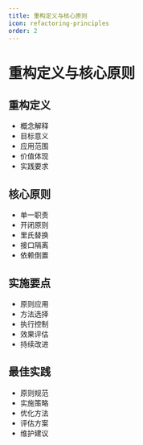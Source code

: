 ```yaml
---
title: 重构定义与核心原则
icon: refactoring-principles
order: 2
---
```


# 重构定义与核心原则

## 重构定义
- 概念解释
- 目标意义
- 应用范围
- 价值体现
- 实践要求

## 核心原则
- 单一职责
- 开闭原则
- 里氏替换
- 接口隔离
- 依赖倒置

## 实施要点
- 原则应用
- 方法选择
- 执行控制
- 效果评估
- 持续改进

## 最佳实践
- 原则规范
- 实施策略
- 优化方法
- 评估方案
- 维护建议
